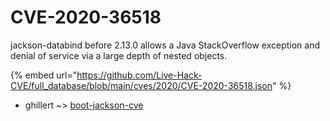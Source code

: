 # CVE-2020-36518

jackson-databind before 2.13.0 allows a Java StackOverflow exception and denial of service via a large depth of nested objects.

{% embed url="https://github.com/Live-Hack-CVE/full_database/blob/main/cves/2020/CVE-2020-36518.json" %}


* ghillert ~> [boot-jackson-cve](https://zeste.alice-snow.ru/2020/database/cve-2020-36518/boot-jackson-cve-ghillert)